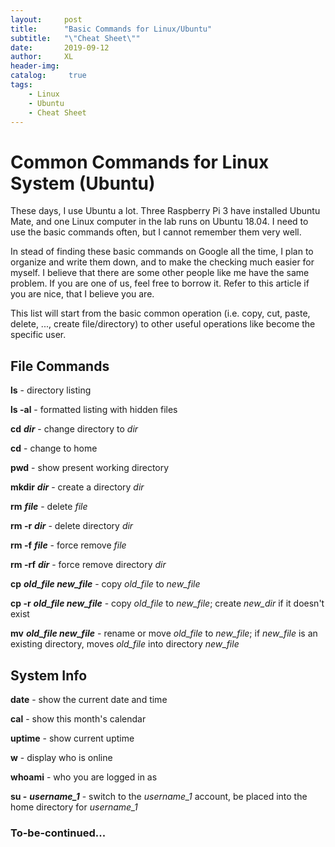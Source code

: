 ```yaml
---
layout:     post
title:      "Basic Commands for Linux/Ubuntu"
subtitle:   "\"Cheat Sheet\""
date:       2019-09-12
author:     XL
header-img: 
catalog: 	 true
tags:
    - Linux
    - Ubuntu
    - Cheat Sheet
---
```


# Common Commands for Linux System (Ubuntu)

These days, I use Ubuntu a lot. Three Raspberry Pi 3 have installed Ubuntu Mate, and one Linux computer in the lab runs on Ubuntu 18.04. I need to use the basic commands often, but I cannot remember them very well. 

In stead of finding these basic commands on Google all the time, I plan to organize and write them down, and to make the checking much easier for myself. I believe that there are some other people like me have the same problem. If you are one of us, feel free to borrow it. Refer to this article if you are nice, that I believe you are.

This list will start from the basic common operation (i.e. copy, cut, paste, delete, ..., create file/directory) to other useful operations like become the specific user.

## File Commands

**ls** - directory listing

**ls -al** - formatted listing with hidden files

**cd** ***dir*** - change directory to *dir*

**cd** - change to home

**pwd** - show present working directory

**mkdir** ***dir*** - create a directory *dir*

**rm** ***file*** - delete *file*

**rm -r** ***dir*** - delete directory *dir*

**rm -f** ***file*** - force remove *file*

**rm -rf** ***dir*** - force remove directory *dir*

**cp** ***old_file new_file*** - copy *old_file* to *new_file*

**cp -r** ***old_file new_file*** - copy *old_file* to *new_file*; create *new_dir* if it doesn't exist

**mv** ***old_file new_file*** - rename or move *old_file* to *new_file*; if *new_file* is an existing directory, moves *old_file* into directory *new_file*

## System Info

**date** - show the current date and time

**cal** - show this month's calendar

**uptime** - show current uptime

**w** - display who is online

**whoami** - who you are logged in as

**su -** ***username_1*** - switch to the *username_1* account, be placed into the home directory for *username_1*

### To-be-continued...

